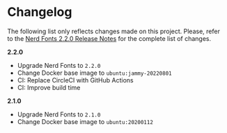 # Changelog

The following list only reflects changes made on this project. Please, refer to the [Nerd Fonts 2.2.0 Release Notes](https://www.nerdfonts.com/releases) for the complete list of changes.

**2.2.0**

* Upgrade Nerd Fonts to `2.2.0`
* Change Docker base image to `ubuntu:jammy-20220801`
* CI: Replace CircleCI with GitHub Actions
* CI: Improve build time

**2.1.0**

* Upgrade Nerd Fonts to `2.1.0`
* Change Docker base image to `ubuntu:20200112`
